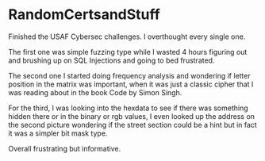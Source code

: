 # RandomCertsandStuff

Finished the USAF Cybersec challenges. I overthought every single one.


The first one was simple fuzzing type while I wasted 4 hours figuring out and brushing up on SQL Injections and going to bed frustrated.


The second one I started doing frequency analysis and wondering if letter position in the matrix was important, when it was just a classic cipher that I was reading about in the book Code by Simon Singh.


For the third, I was looking into the hexdata to see if there was something hidden there or in the binary or rgb values, I even looked up the address on the second picture wondering if the street section could be a hint but in fact it was a simpler bit mask type.


Overall frustrating but informative.